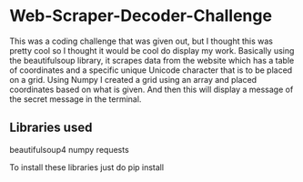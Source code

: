 # Web-Scraper-Decoder-Challenge
This was a coding challenge that was given out, but I thought this was pretty cool so I thought it would be cool do display my work. Basically using the beautifulsoup library, it scrapes data from the website which has a table of coordinates and a specific unique Unicode character that is to be placed on a grid. Using Numpy I created a grid using an array and placed coordinates based on what is given. And then this will display a message of the secret message in the terminal.

## Libraries used
beautifulsoup4
numpy
requests

To install these libraries just do pip install <lib name>
